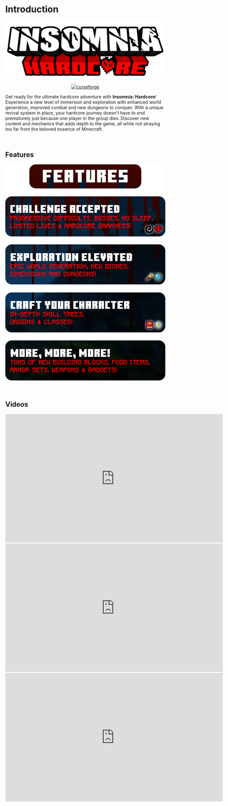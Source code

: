 # Introduction

<!--Modpack Banner-->
![Insomnia: Hardcore](https://raw.githubusercontent.com/CrismPack/CDN/main/desc/insomnia/insomnia.png)

<!--Available on CurseForge badge-->
<center>
    <a href="https://www.curseforge.com/minecraft/modpacks/insomnia-hardcore" rel="nofollow">
        <img alt="curseforge" height="56" src="https://cdn.jsdelivr.net/npm/@intergrav/devins-badges@3/assets/cozy/available/curseforge_vector.svg">
    </a>
</center>


Get ready for the ultimate hardcore adventure with **Insomnia: Hardcore**! Experience a new level of immersion and exploration with enhanced world generation, improved combat and new dungeons to conquer. With a unique revival system in place, your hardcore journey doesn't have to end prematurely just because one player in the group dies. Discover new content and mechanics that adds depth to the game, all while not straying too far from the beloved essence of Minecraft.


<br>


<!--Features image-->

## Features

![Features: Challenge Accepted, Exploration Elevated, Craft Your Character, more More MORE.](https://raw.githubusercontent.com/CrismPack/CDN/main/desc/insomnia/features.png)

<br>


## Videos
<!--Videos-->

<!-- ![Videos](https://i.imgur.com/Ir1Evdh.png) -->

<p style="text-align: center;">

<iframe allowfullscreen="allowfullscreen" 
    src="https://www.youtube.com/embed/i_DNgeFoW-o?si=Mh7EaGIuRgcYx35D&start=41" 
    height="405" width="685" frameborder="0">
    </iframe>

<iframe allowfullscreen="allowfullscreen" 
    src="https://www.youtube.com/embed/8tHj9W1Pyl4?si=1lxSSEMMWflMKsVK&start=30" 
    height="405" width="685" frameborder="0">
    </iframe>

<iframe height="405" width="685" src="https://www.youtube.com/embed/videoseries?si=-k9N6cqXV8A2nhP4&list=PLyLJFbma6jcmMumh5umCM1Ggdk195jCyH&start=6" title="YouTube video player" frameborder="0" allow="accelerometer; autoplay; clipboard-write; encrypted-media; gyroscope; picture-in-picture; web-share" referrerpolicy="strict-origin-when-cross-origin" allowfullscreen>
    </iframe>
</p>